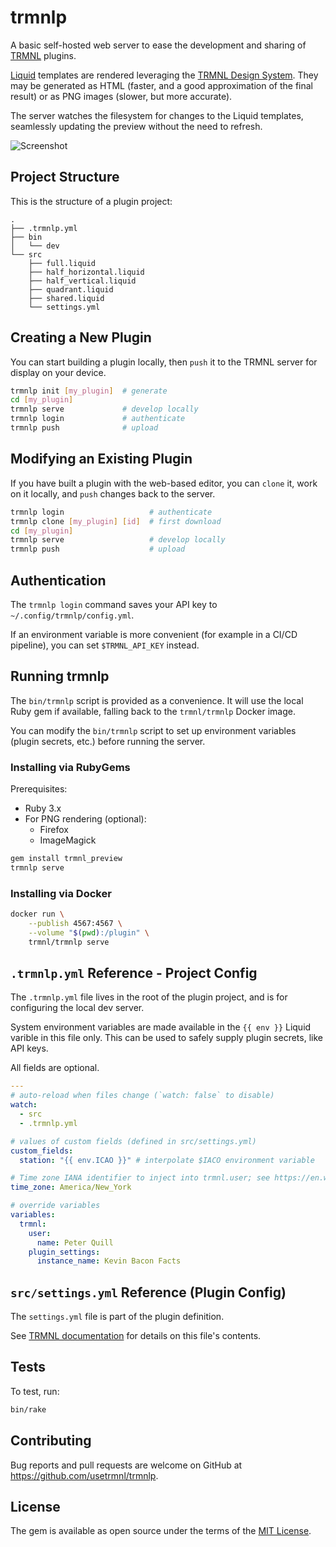 # trmnlp

A basic self-hosted web server to ease the development and sharing of [TRMNL](https://usetrmnl.com/) plugins.

[Liquid](https://shopify.github.io/liquid/) templates are rendered leveraging the [TRMNL Design System](https://usetrmnl.com/framework). They may be generated as HTML (faster, and a good approximation of the final result) or as PNG images (slower, but more accurate).

The server watches the filesystem for changes to the Liquid templates, seamlessly updating the preview without the need to refresh.

![Screenshot](docs/preview.png)

## Project Structure

This is the structure of a plugin project:

```
.
├── .trmnlp.yml
├── bin
│   └── dev
└── src
    ├── full.liquid
    ├── half_horizontal.liquid
    ├── half_vertical.liquid
    ├── quadrant.liquid
    ├── shared.liquid
    └── settings.yml
```

## Creating a New Plugin

You can start building a plugin locally, then `push` it to the TRMNL server for display on your device.

```sh
trmnlp init [my_plugin]  # generate
cd [my_plugin]
trmnlp serve             # develop locally
trmnlp login             # authenticate
trmnlp push              # upload
```

## Modifying an Existing Plugin

If you have built a plugin with the web-based editor, you can `clone` it, work on it locally, and `push` changes back to the server.

```sh
trmnlp login                   # authenticate
trmnlp clone [my_plugin] [id]  # first download
cd [my_plugin]
trmnlp serve                   # develop locally
trmnlp push                    # upload
```

## Authentication

The `trmnlp login` command saves your API key to `~/.config/trmnlp/config.yml`.

If an environment variable is more convenient (for example in a CI/CD pipeline), you can set `$TRMNL_API_KEY` instead.

## Running trmnlp

The `bin/trmnlp` script is provided as a convenience. It will use the local Ruby gem if available, falling back to the `trmnl/trmnlp` Docker image.

You can modify the `bin/trmnlp` script to set up environment variables (plugin secrets, etc.) before running the server.

### Installing via RubyGems

Prerequisites:

- Ruby 3.x
- For PNG rendering (optional):
  - Firefox
  - ImageMagick

```sh
gem install trmnl_preview
trmnlp serve
```

### Installing via Docker

```sh
docker run \
    --publish 4567:4567 \
    --volume "$(pwd):/plugin" \
    trmnl/trmnlp serve
```

## `.trmnlp.yml` Reference - Project Config

The `.trmnlp.yml` file lives in the root of the plugin project, and is for configuring the local dev server.

System environment variables are made available in the `{{ env }}` Liquid varible in this file only. This can be used to safely
supply plugin secrets, like API keys.

All fields are optional.

```yaml
---
# auto-reload when files change (`watch: false` to disable)
watch:
  - src
  - .trmnlp.yml

# values of custom fields (defined in src/settings.yml)
custom_fields:
  station: "{{ env.ICAO }}" # interpolate $IACO environment variable

# Time zone IANA identifier to inject into trmnl.user; see https://en.wikipedia.org/wiki/List_of_tz_database_time_zones
time_zone: America/New_York

# override variables
variables:
  trmnl:
    user:
      name: Peter Quill
    plugin_settings:
      instance_name: Kevin Bacon Facts

```

## `src/settings.yml` Reference (Plugin Config)

The `settings.yml` file is part of the plugin definition. 

See [TRMNL documentation](https://help.usetrmnl.com/en/articles/10542599-importing-and-exporting-private-plugins#h_581fb988f0) for details on this file's contents.


## Tests

To test, run:

```sh
bin/rake
```

## Contributing

Bug reports and pull requests are welcome on GitHub at https://github.com/usetrmnl/trmnlp.

## License

The gem is available as open source under the terms of the [MIT License](https://opensource.org/licenses/MIT).
